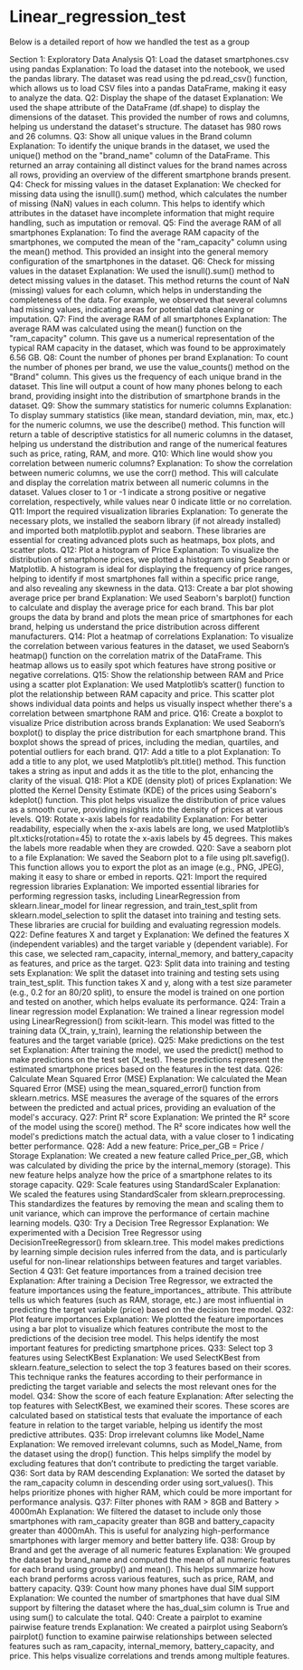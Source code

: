 # Linear_regression_test
Below is a detailed report of how we handled the test as a group

Section 1: Exploratory Data Analysis
Q1: Load the dataset smartphones.csv using pandas
Explanation:
To load the dataset into the notebook, we used the pandas library. The dataset was read using the pd.read_csv() function, which allows us to load CSV files into a pandas DataFrame, making it easy to analyze the data.
Q2: Display the shape of the dataset
Explanation:
We used the shape attribute of the DataFrame (df.shape) to display the dimensions of the dataset. This provided the number of rows and columns, helping us understand the dataset's structure. The dataset has 980 rows and 26 columns.
Q3: Show all unique values in the Brand column
Explanation:
To identify the unique brands in the dataset, we used the unique() method on the "brand_name" column of the DataFrame. This returned an array containing all distinct values for the brand names across all rows, providing an overview of the different smartphone brands present.
Q4: Check for missing values in the dataset
Explanation:
We checked for missing data using the isnull().sum() method, which calculates the number of missing (NaN) values in each column. This helps to identify which attributes in the dataset have incomplete information that might require handling, such as imputation or removal.
Q5: Find the average RAM of all smartphones
Explanation:
To find the average RAM capacity of the smartphones, we computed the mean of the "ram_capacity" column using the mean() method. This provided an insight into the general memory configuration of the smartphones in the dataset.
Q6: Check for missing values in the dataset
Explanation:
We used the isnull().sum() method to detect missing values in the dataset. This method returns the count of NaN (missing) values for each column, which helps in understanding the completeness of the data. For example, we observed that several columns had missing values, indicating areas for potential data cleaning or imputation.
Q7: Find the average RAM of all smartphones
Explanation:
The average RAM was calculated using the mean() function on the "ram_capacity" column. This gave us a numerical representation of the typical RAM capacity in the dataset, which was found to be approximately 6.56 GB.
Q8: Count the number of phones per brand
Explanation:
To count the number of phones per brand, we use the value_counts() method on the "Brand" column. This gives us the frequency of each unique brand in the dataset.
This line will output a count of how many phones belong to each brand, providing insight into the distribution of smartphone brands in the dataset.
Q9: Show the summary statistics for numeric columns
Explanation:
To display summary statistics (like mean, standard deviation, min, max, etc.) for the numeric columns, we use the describe() method.
This function will return a table of descriptive statistics for all numeric columns in the dataset, helping us understand the distribution and range of the numerical features such as price, rating, RAM, and more.
Q10: Which line would show you correlation between numeric columns?
Explanation:
To show the correlation between numeric columns, we use the corr() method.
This will calculate and display the correlation matrix between all numeric columns in the dataset. Values closer to 1 or -1 indicate a strong positive or negative correlation, respectively, while values near 0 indicate little or no correlation.
Q11: Import the required visualization libraries
Explanation:
To generate the necessary plots, we installed the seaborn library (if not already installed) and imported both matplotlib.pyplot and seaborn. These libraries are essential for creating advanced plots such as heatmaps, box plots, and scatter plots.
Q12: Plot a histogram of Price
Explanation:
To visualize the distribution of smartphone prices, we plotted a histogram using Seaborn or Matplotlib. A histogram is ideal for displaying the frequency of price ranges, helping to identify if most smartphones fall within a specific price range, and also revealing any skewness in the data.
Q13: Create a bar plot showing average price per brand
Explanation:
We used Seaborn's barplot() function to calculate and display the average price for each brand. This bar plot groups the data by brand and plots the mean price of smartphones for each brand, helping us understand the price distribution across different manufacturers.
Q14: Plot a heatmap of correlations
Explanation:
To visualize the correlation between various features in the dataset, we used Seaborn’s heatmap() function on the correlation matrix of the DataFrame. This heatmap allows us to easily spot which features have strong positive or negative correlations.
Q15: Show the relationship between RAM and Price using a scatter plot
Explanation:
We used Matplotlib’s scatter() function to plot the relationship between RAM capacity and price. This scatter plot shows individual data points and helps us visually inspect whether there's a correlation between smartphone RAM and price.
Q16: Create a boxplot to visualize Price distribution across brands
Explanation:
We used Seaborn’s boxplot() to display the price distribution for each smartphone brand. This boxplot shows the spread of prices, including the median, quartiles, and potential outliers for each brand.
Q17: Add a title to a plot
Explanation:
To add a title to any plot, we used Matplotlib’s plt.title() method. This function takes a string as input and adds it as the title to the plot, enhancing the clarity of the visual.
Q18: Plot a KDE (density plot) of prices
Explanation:
We plotted the Kernel Density Estimate (KDE) of the prices using Seaborn's kdeplot() function. This plot helps visualize the distribution of price values as a smooth curve, providing insights into the density of prices at various levels.
Q19: Rotate x-axis labels for readability
Explanation:
For better readability, especially when the x-axis labels are long, we used Matplotlib’s plt.xticks(rotation=45) to rotate the x-axis labels by 45 degrees. This makes the labels more readable when they are crowded.
Q20: Save a seaborn plot to a file
Explanation:
We saved the Seaborn plot to a file using plt.savefig(). This function allows you to export the plot as an image (e.g., PNG, JPEG), making it easy to share or embed in reports.
Q21: Import the required regression libraries
Explanation:
We imported essential libraries for performing regression tasks, including LinearRegression from sklearn.linear_model for linear regression, and train_test_split from sklearn.model_selection to split the dataset into training and testing sets. These libraries are crucial for building and evaluating regression models.
Q22: Define features X and target y
Explanation:
We defined the features X (independent variables) and the target variable y (dependent variable). For this case, we selected ram_capacity, internal_memory, and battery_capacity as features, and price as the target.
Q23: Split data into training and testing sets
Explanation:
We split the dataset into training and testing sets using train_test_split. This function takes X and y, along with a test size parameter (e.g., 0.2 for an 80/20 split), to ensure the model is trained on one portion and tested on another, which helps evaluate its performance.
Q24: Train a linear regression model
Explanation:
We trained a linear regression model using LinearRegression() from scikit-learn. This model was fitted to the training data (X_train, y_train), learning the relationship between the features and the target variable (price).
Q25: Make predictions on the test set
Explanation:
After training the model, we used the predict() method to make predictions on the test set (X_test). These predictions represent the estimated smartphone prices based on the features in the test data.
Q26: Calculate Mean Squared Error (MSE)
Explanation:
We calculated the Mean Squared Error (MSE) using the mean_squared_error() function from sklearn.metrics. MSE measures the average of the squares of the errors between the predicted and actual prices, providing an evaluation of the model's accuracy.
Q27: Print R² score
Explanation:
We printed the R² score of the model using the score() method. The R² score indicates how well the model's predictions match the actual data, with a value closer to 1 indicating better performance.
Q28: Add a new feature: Price_per_GB = Price / Storage
Explanation:
We created a new feature called Price_per_GB, which was calculated by dividing the price by the internal_memory (storage). This new feature helps analyze how the price of a smartphone relates to its storage capacity.
Q29: Scale features using StandardScaler
Explanation:
We scaled the features using StandardScaler from sklearn.preprocessing. This standardizes the features by removing the mean and scaling them to unit variance, which can improve the performance of certain machine learning models.
Q30: Try a Decision Tree Regressor
Explanation:
We experimented with a Decision Tree Regressor using DecisionTreeRegressor() from sklearn.tree. This model makes predictions by learning simple decision rules inferred from the data, and is particularly useful for non-linear relationships between features and target variables.
Section 4
Q31: Get feature importances from a trained decision tree
Explanation:
After training a Decision Tree Regressor, we extracted the feature importances using the feature_importances_ attribute. This attribute tells us which features (such as RAM, storage, etc.) are most influential in predicting the target variable (price) based on the decision tree model.
Q32: Plot feature importances
Explanation:
We plotted the feature importances using a bar plot to visualize which features contribute the most to the predictions of the decision tree model. This helps identify the most important features for predicting smartphone prices.
Q33: Select top 3 features using SelectKBest
Explanation:
We used SelectKBest from sklearn.feature_selection to select the top 3 features based on their scores. This technique ranks the features according to their performance in predicting the target variable and selects the most relevant ones for the model.
Q34: Show the score of each feature
Explanation:
After selecting the top features with SelectKBest, we examined their scores. These scores are calculated based on statistical tests that evaluate the importance of each feature in relation to the target variable, helping us identify the most predictive attributes.
Q35: Drop irrelevant columns like Model_Name
Explanation:
We removed irrelevant columns, such as Model_Name, from the dataset using the drop() function. This helps simplify the model by excluding features that don’t contribute to predicting the target variable.
Q36: Sort data by RAM descending
Explanation:
We sorted the dataset by the ram_capacity column in descending order using sort_values(). This helps prioritize phones with higher RAM, which could be more important for performance analysis.
Q37: Filter phones with RAM > 8GB and Battery > 4000mAh
Explanation:
We filtered the dataset to include only those smartphones with ram_capacity greater than 8GB and battery_capacity greater than 4000mAh. This is useful for analyzing high-performance smartphones with larger memory and better battery life.
Q38: Group by Brand and get the average of all numeric features
Explanation:
We grouped the dataset by brand_name and computed the mean of all numeric features for each brand using groupby() and mean(). This helps summarize how each brand performs across various features, such as price, RAM, and battery capacity.
Q39: Count how many phones have dual SIM support
Explanation:
We counted the number of smartphones that have dual SIM support by filtering the dataset where the has_dual_sim column is True and using sum() to calculate the total.
Q40: Create a pairplot to examine pairwise feature trends
Explanation:
We created a pairplot using Seaborn’s pairplot() function to examine pairwise relationships between selected features such as ram_capacity, internal_memory, battery_capacity, and price. This helps visualize correlations and trends among multiple features.

